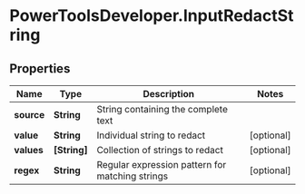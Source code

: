 # PowerToolsDeveloper.InputRedactString

## Properties

Name | Type | Description | Notes
------------ | ------------- | ------------- | -------------
**source** | **String** | String containing the complete text | 
**value** | **String** | Individual string to redact | [optional] 
**values** | **[String]** | Collection of strings to redact | [optional] 
**regex** | **String** | Regular expression pattern for matching strings | [optional] 


